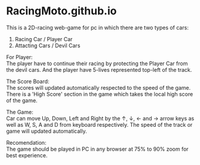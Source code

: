 # RacingMoto.github.io
This is a 2D-racing web-game for pc in which there are two types of cars: <br>
1. Racing Car / Player Car
2. Attacting Cars / Devil Cars

For Player: <br>
The player have to continue their racing by protecting the Player Car from the devil cars.
And the player have 5-lives represented top-left of the track.

The Score Board: <br>
The scores will updated automatically respected to the speed of the game.
There is a 'High Score' section in the game which takes the local high score of the game.

The Game: <br>
Car can move Up, Down, Left and Right by the ↑, ↓, ← and → arrow keys as well as W, S, A and D from keyboard respectively.
The speed of the track or game will updated automatically.

Recomendation: <br>
The game should be played in PC in any browser at 75% to 90% zoom for best experience.
